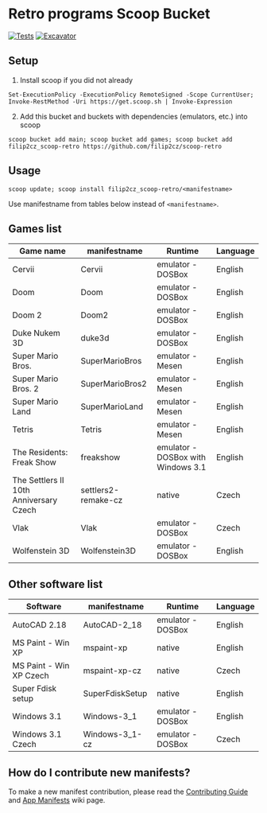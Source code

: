 # Retro programs Scoop Bucket

[![Tests](https://github.com/filip2cz/scoop-retro/actions/workflows/ci.yml/badge.svg)](https://github.com/filip2cz/scoop-retro/actions/workflows/ci.yml) [![Excavator](https://github.com/filip2cz/scoop-retro/actions/workflows/excavator.yml/badge.svg)](https://github.com/filip2cz/scoop-retro/actions/workflows/excavator.yml)

## Setup

1. Install scoop if you did not already
```pwsh
Set-ExecutionPolicy -ExecutionPolicy RemoteSigned -Scope CurrentUser; Invoke-RestMethod -Uri https://get.scoop.sh | Invoke-Expression
```

2. Add this bucket and buckets with dependencies (emulators, etc.) into scoop
```
scoop bucket add main; scoop bucket add games; scoop bucket add filip2cz_scoop-retro https://github.com/filip2cz/scoop-retro
```

## Usage

```
scoop update; scoop install filip2cz_scoop-retro/<manifestname>
```

Use manifestname from tables below instead of `<manifestname>`.

## Games list

| Game name                                 | manifestname          | Runtime                               | Language  |
| ----------------------------------------- | --------------------- | ------------------------------------- | --------- |
| Cervii                                    | Cervii                | emulator - DOSBox                     | English   |
| Doom                                      | Doom                  | emulator - DOSBox                     | English   |
| Doom 2                                    | Doom2                 | emulator - DOSBox                     | English   |
| Duke Nukem 3D                             | duke3d                | emulator - DOSBox                     | English   |
| Super Mario Bros.                         | SuperMarioBros        | emulator - Mesen                      | English   |
| Super Mario Bros. 2                       | SuperMarioBros2       | emulator - Mesen                      | English   |
| Super Mario Land                          | SuperMarioLand        | emulator - Mesen                      | English   |
| Tetris                                    | Tetris                | emulator - Mesen                      | English   |
| The Residents: Freak Show                 | freakshow             | emulator - DOSBox with Windows 3.1    | English   |
| The Settlers II 10th Anniversary Czech    | settlers2-remake-cz   | native                                | Czech     |
| Vlak                                      | Vlak                  | emulator - DOSBox                     | Czech     |
| Wolfenstein 3D                            | Wolfenstein3D         | emulator - DOSBox                     | English   |

## Other software list

| Software                  | manifestname      | Runtime           | Language  |
| ------------------------- | ----------------- | ----------------- | --------- |
| AutoCAD 2.18              | AutoCAD-2_18      | emulator - DOSBox | English   |
| MS Paint - Win XP         | mspaint-xp        | native            | English   |
| MS Paint - Win XP Czech   | mspaint-xp-cz     | native            | Czech     |
| Super Fdisk setup         | SuperFdiskSetup   | native            | English   |
| Windows 3.1               | Windows-3_1       | emulator - DOSBox | English   |
| Windows 3.1 Czech         | Windows-3_1-cz    | emulator - DOSBox | Czech     |

## How do I contribute new manifests?

To make a new manifest contribution, please read the [Contributing
Guide](https://github.com/ScoopInstaller/.github/blob/main/.github/CONTRIBUTING.md)
and [App Manifests](https://github.com/ScoopInstaller/Scoop/wiki/App-Manifests)
wiki page.